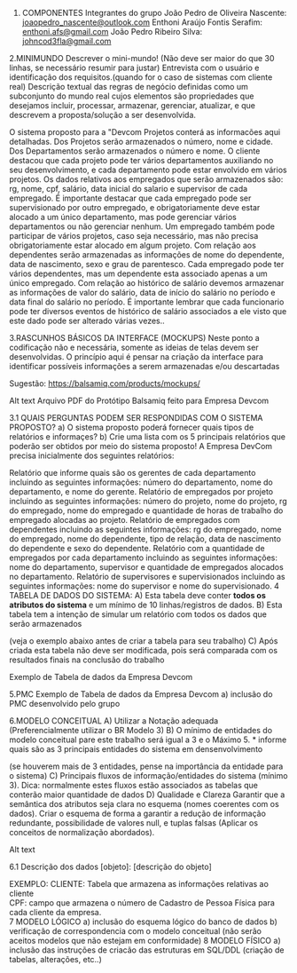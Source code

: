 1. COMPONENTES
Integrantes do grupo
João Pedro de Oliveira Nascente: joaopedro_nascente@outlook.com
Enthoni Araújo Fontis Serafim: enthoni.afs@gmail.com
João Pedro Ribeiro Silva: johncod3fla@gmail.com

2.MINIMUNDO
Descrever o mini-mundo! (Não deve ser maior do que 30 linhas, se necessário resumir para justar) Entrevista com o usuário e identificação dos requisitos.(quando for o caso de sistemas com cliente real) Descrição textual das regras de negócio definidas como um subconjunto do mundo real cujos elementos são propriedades que desejamos incluir, processar, armazenar, gerenciar, atualizar, e que descrevem a proposta/solução a ser desenvolvida.

O sistema proposto para a "Devcom Projetos conterá as informacões aqui detalhadas. Dos Projetos serão armazenados o número, nome e cidade. Dos Departamentos serão armazenados o número e nome. O cliente destacou que cada projeto pode ter vários departamentos auxiliando no seu desenvolvimento, e cada departamento pode estar envolvido em vários projetos. Os dados relativos aos empregados que serão armazenados são: rg, nome, cpf, salário, data inicial do salario e supervisor de cada empregado. É importante destacar que cada empregado pode ser supervisionado por outro empregado, e obrigatoriamente deve estar alocado a um único departamento, mas pode gerenciar vários departamentos ou não gerenciar nenhum. Um empregado também pode participar de vários projetos, caso seja necessário, mas não precisa obrigatoriamente estar alocado em algum projeto. Com relação aos dependentes serão armazenadas as informações de nome do dependente, data de nascimento, sexo e grau de parentesco. Cada empregado pode ter vários dependentes, mas um dependente esta associado apenas a um único empregado. Com relação ao histórico de salário devemos armazenar as informações de valor do salário, data de início do salário no período e data final do salário no período. É importante lembrar que cada funcionario pode ter diversos eventos de histórico de salário associados a ele visto que este dado pode ser alterado várias vezes..

3.RASCUNHOS BÁSICOS DA INTERFACE (MOCKUPS)
Neste ponto a codificação não e necessária, somente as ideias de telas devem ser desenvolvidas. O princípio aqui é pensar na criação da interface para identificar possíveis informações a serem armazenadas e/ou descartadas

Sugestão: https://balsamiq.com/products/mockups/

Alt text Arquivo PDF do Protótipo Balsamiq feito para Empresa Devcom

3.1 QUAIS PERGUNTAS PODEM SER RESPONDIDAS COM O SISTEMA PROPOSTO?
a) O sistema proposto poderá fornecer quais tipos de relatórios e informaçes? 
b) Crie uma lista com os 5 principais relatórios que poderão ser obtidos por meio do sistema proposto!
A Empresa DevCom precisa inicialmente dos seguintes relatórios:

Relatório que informe quais são os gerentes de cada departamento incluindo as seguintes informações: número do departamento, nome do departamento, e nome do gerente.
Relatório de empregados por projeto incluindo as seguintes informações: número do projeto, nome do projeto, rg do empregado, nome do empregado e quantidade de horas de trabalho do empregado alocadas ao projeto.
Relatório de empregados com dependentes incluindo as seguintes informações: rg do empregado, nome do empregado, nome do dependente, tipo de relação, data de nascimento do dependente e sexo do dependente.
Relatório com a quantidade de empregados por cada departamento incluindo as seguintes informações: nome do departamento, supervisor e quantidade de empregados alocados no departamento.
Relatório de supervisores e supervisionados incluindo as seguintes informações: nome do supervisor e nome do supervisionado.
4 TABELA DE DADOS DO SISTEMA:
A) Esta tabela deve conter **todos os atributos do sistema** e um mínimo de 10 linhas/registros de dados.
B) Esta tabela tem a intenção de simular um relatório com todos os dados que serão armazenados 

(veja o exemplo abaixo antes de criar a tabela para seu trabalho) C) Após criada esta tabela não deve ser modificada, pois será comparada com os resultados finais na conclusão do trabalho

Exemplo de Tabela de dados da Empresa Devcom

5.PMC
Exemplo de Tabela de dados da Empresa Devcom a) inclusão do PMC desenvolvido pelo grupo

6.MODELO CONCEITUAL
A) Utilizar a Notação adequada (Preferencialmente utilizar o BR Modelo 3)
B) O mínimo de entidades do modelo conceitual pare este trabalho será igual a 3 e o Máximo 5.
    * informe quais são as 3 principais entidades do sistema em densenvolvimento

(se houverem mais de 3 entidades, pense na importância da entidade para o sistema)
C) Principais fluxos de informação/entidades do sistema (mínimo 3).
Dica: normalmente estes fluxos estão associados as tabelas que conterão maior quantidade de dados D) Qualidade e Clareza Garantir que a semântica dos atributos seja clara no esquema (nomes coerentes com os dados). Criar o esquema de forma a garantir a redução de informação redundante, possibilidade de valores null, e tuplas falsas (Aplicar os conceitos de normalização abordados).

Alt text

6.1 Descrição dos dados
[objeto]: [descrição do objeto]

EXEMPLO:
CLIENTE: Tabela que armazena as informações relativas ao cliente<br>
CPF: campo que armazena o número de Cadastro de Pessoa Física para cada cliente da empresa.<br>
7 MODELO LÓGICO
    a) inclusão do esquema lógico do banco de dados
    b) verificação de correspondencia com o modelo conceitual 
    (não serão aceitos modelos que não estejam em conformidade)
8 MODELO FÍSICO
    a) inclusão das instruções de criacão das estruturas em SQL/DDL 
    (criação de tabelas, alterações, etc..) 